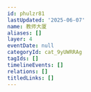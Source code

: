 ```yaml
---
id: phulzr81
lastUpdated: '2025-06-07'
name: 教师大厦
aliases: []
layer: 4
eventDate: null
categoryId: cat_9yUWRRAg
tagIds: []
timelineEvents: []
relations: []
titledLinks: []
---
```


